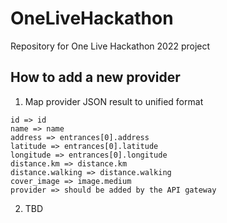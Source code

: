 # OneLiveHackathon
Repository for One Live Hackathon 2022 project

## How to add a new provider

1. Map provider JSON result to unified format

```
id => id
name => name
address => entrances[0].address
latitude => entrances[0].latitude
longitude => entrances[0].longitude
distance.km => distance.km
distance.walking => distance.walking
cover_image => image.medium
provider => should be added by the API gateway
```

2. TBD
